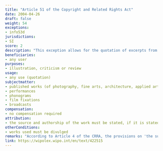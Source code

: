 ```yaml
---
title: "Article 51 of the Copyright and Related Rights Act"
date: 2004-04-26
draft: false
weight: 54
exceptions:
- info53d
jurisdictions:
- SI
score: 2
description: "This exception allows for the quotation of excerpts from a divulged work or individual divulged works from the fields of photography, fine arts, architecture, applied arts, industrial design and cartography, if necessary for the purpose of illustration, criticism or review. The source and authorship of the work must be stated, if it is stated on the used work." 
beneficiaries:
- any user
purposes: 
- illustration, criticism or review
usage:
- any use (quotation)
subjectmatter:
- published works (of photography, fine arts, architecture, applied arts, industrial design and cartography)
- performances
- phonograms
- film fixations
- broadcasts
compensation:
- no compensation required
attribution: 
- the source and authorship of the work must be stated, if it is stated on the used work
otherConditions: 
- works used must be divulged
remarks: "According to Article 4 of the CRRA, the provisions on 'the substantive restrictions on copyright' apply mutatis mutandis to related rights, unless otherwise provided in Chapter Five of the Act."
link: https://wipolex.wipo.int/en/text/422515
---
```

